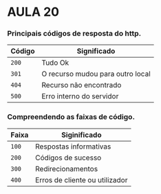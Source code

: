 # AULA 20

### Principais códigos de resposta do http.

|Código|Significado|
|------|-----------|
|``200``|Tudo Ok|
|``301``|O recurso mudou para outro local|
|``404``|Recurso não encontrado|
|``500``|Erro interno do servidor|

### Compreendendo as faixas de código.

|Faixa|Siginificado|
|-----|------------|
|``100``|Respostas informativas|
|``200``|Códigos de sucesso|
|``300``|Redirecionamentos|
|``400``|Erros de cliente ou utilizador|